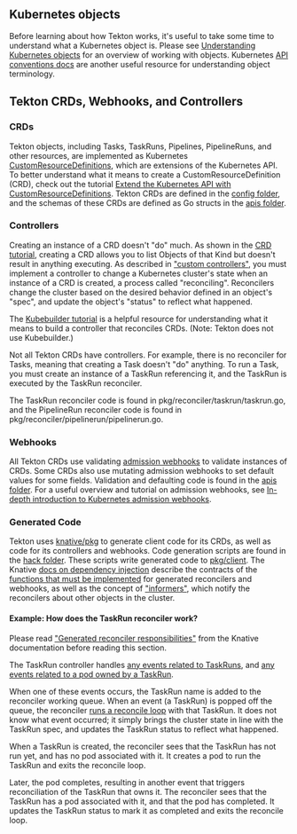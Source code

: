 ## Kubernetes objects

Before learning about how Tekton works, it's useful to take some time to understand what a Kubernetes object is.
Please see [Understanding Kubernetes objects](https://kubernetes.io/docs/concepts/overview/working-with-objects/kubernetes-objects/)
for an overview of working with objects.
Kubernetes [API conventions docs](https://github.com/kubernetes/community/blob/master/contributors/devel/sig-architecture/api-conventions.md#types-kinds)
are another useful resource for understanding object terminology.

## Tekton CRDs, Webhooks, and Controllers

### CRDs

Tekton objects, including Tasks, TaskRuns, Pipelines, PipelineRuns, and other resources, are implemented as
Kubernetes [CustomResourceDefinitions](https://kubernetes.io/docs/concepts/extend-kubernetes/api-extension/custom-resources/),
which are extensions of the Kubernetes API.
To better understand what it means to create a CustomResourceDefinition (CRD), check out the tutorial
[Extend the Kubernetes API with CustomResourceDefinitions](https://kubernetes.io/docs/tasks/access-kubernetes-api/custom-resources/custom-resource-definitions/).
Tekton CRDs are defined in the [config folder](../../config/), and the schemas of these CRDs are defined as Go structs in the [apis folder](../../pkg/apis/pipeline/v1).

### Controllers

Creating an instance of a CRD doesn't "do" much. As shown in the [CRD tutorial](https://kubernetes.io/docs/tasks/access-kubernetes-api/custom-resources/custom-resource-definitions/),
creating a CRD allows you to list Objects of that Kind but doesn't result in anything executing.
As described in ["custom controllers"](https://kubernetes.io/docs/concepts/extend-kubernetes/api-extension/custom-resources/#custom-controllers),
you must implement a controller to change a Kubernetes cluster's state when an instance of a CRD is created, a process called "reconciling".
Reconcilers change the cluster based on the desired behavior defined in an object's "spec", and update the object's "status" to reflect what happened.

The [Kubebuilder tutorial](https://book.kubebuilder.io/introduction.html) is a helpful resource for understanding what it means to build a controller
that reconciles CRDs. (Note: Tekton does not use Kubebuilder.)

Not all Tekton CRDs have controllers. For example, there is no reconciler for Tasks, meaning that creating a Task doesn't "do" anything.
To run a Task, you must create an instance of a TaskRun referencing it, and the TaskRun is executed by the TaskRun reconciler.

The TaskRun reconciler code is found in pkg/reconciler/taskrun/taskrun.go, and the PipelineRun reconciler code is found in pkg/reconciler/pipelinerun/pipelinerun.go.

### Webhooks

All Tekton CRDs use validating [admission webhooks](https://kubernetes.io/docs/reference/access-authn-authz/extensible-admission-controllers/)
to validate instances of CRDs. Some CRDs also use mutating admission webhooks to set default values for some fields.
Validation and defaulting code is found in the [apis folder](../../pkg/apis/pipeline/v1).
For a useful overview and tutorial on admission webhooks, see
[In-depth introduction to Kubernetes admission webhooks](https://banzaicloud.com/blog/k8s-admission-webhooks/).

### Generated Code

Tekton uses [knative/pkg](https://pkg.go.dev/knative.dev/pkg) to generate client code for its CRDs, as well as code for its controllers and webhooks.
Code generation scripts are found in the [hack folder](../../hack/README.md). These scripts write generated code to [pkg/client](../../pkg/client).
The Knative [docs on dependency injection](https://github.com/knative/pkg/tree/main/injection) describe the contracts of the
[functions that must be implemented](https://github.com/knative/pkg/tree/main/injection#generated-reconciler-responsibilities)
for generated reconcilers and webhooks, as well as the concept of ["informers"](https://github.com/knative/pkg/tree/main/injection#consuming-informers),
which notify the reconcilers about other objects in the cluster.

#### Example: How does the TaskRun reconciler work?

Please read ["Generated reconciler responsibilities"](https://github.com/knative/pkg/tree/main/injection#generated-reconciler-responsibilities)
from the Knative documentation before reading this section.

The TaskRun controller handles [any events related to TaskRuns](https://github.com/tektoncd/pipeline/blob/988cdd50c43cc7333dd0f646f19449e4e7041206/pkg/reconciler/taskrun/controller.go#L87),
and [any events related to a pod owned by a TaskRun](https://github.com/tektoncd/pipeline/blob/988cdd50c43cc7333dd0f646f19449e4e7041206/pkg/reconciler/taskrun/controller.go#L89-L92).

When one of these events occurs, the TaskRun name is added to the reconciler working queue. When an event (a TaskRun) is popped off the queue,
the reconciler [runs a reconcile loop](https://github.com/tektoncd/pipeline/blob/988cdd50c43cc7333dd0f646f19449e4e7041206/pkg/reconciler/taskrun/taskrun.go#L95)
with that TaskRun. It does not know what event occurred; it simply brings the cluster state in line with the TaskRun spec, and updates the TaskRun status to
reflect what happened.

When a TaskRun is created, the reconciler sees that the TaskRun has not run yet, and has no pod associated with it.
It creates a pod to run the TaskRun and exits the reconcile loop.

Later, the pod completes, resulting in another event that triggers reconciliation of the TaskRun that owns it.
The reconciler sees that the TaskRun has a pod associated with it, and that the pod has completed. It updates the TaskRun status to mark it as completed
and exits the reconcile loop.
